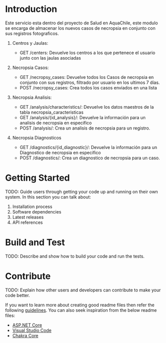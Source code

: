 # Introduction
Este servicio esta dentro del proyecto de Salud en AquaChile, este modulo se encarga de almacenar los nuevos casos
de necropsia en conjunto con sus registros fotograficos.

1. Centros y Jaulas:
	- GET /centers: Devuelve los centros a los que pertenece el usuario junto con las jaulas asociadas

2. Necropsia Casos:
	- GET /necropsy_cases: Devuelve todos los Casos de necropsia en conjunto con sus registros, filtrado por usuario en los ultimos 7 días.
	- POST /necropsy_cases: Crea todos los casos enviados en una lista

3. Necropsia Analisis:
   	- GET /analysis/characteristics/: Devuelve los datos maestros de la tabla necropsia_caracteristicas
	- GET /analysis/{id_analysis}/: Devuelve la información para un analisis de necropsia en especifico
    - POST /analysis/: Crea un analisis de necropsia para un registro.

4. Necropsia Diagnosticos
	- GET /diagnostics/{id_diagnostic}/: Devuelve la información para un Diagnostico de necropsia en especifico
    - POST /diagnostics/: Crea un diagnostico de necropsia para un caso.


# Getting Started
TODO: Guide users through getting your code up and running on their own system. In this section you can talk about:
1.	Installation process
2.	Software dependencies
3.	Latest releases
4.	API references

# Build and Test
TODO: Describe and show how to build your code and run the tests.

# Contribute
TODO: Explain how other users and developers can contribute to make your code better.

If you want to learn more about creating good readme files then refer the following [guidelines](https://docs.microsoft.com/en-us/azure/devops/repos/git/create-a-readme?view=azure-devops). You can also seek inspiration from the below readme files:
- [ASP.NET Core](https://github.com/aspnet/Home)
- [Visual Studio Code](https://github.com/Microsoft/vscode)
- [Chakra Core](https://github.com/Microsoft/ChakraCore)
